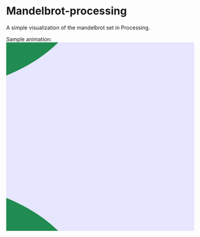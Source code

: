 # Mandelbrot-processing
A simple visualization of the mandelbrot set in Processing.

Sample animation:
![Mandelbrot animation](mandelbrot-80ms.gif)
